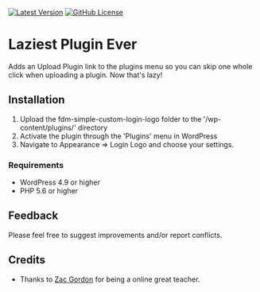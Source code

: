 [![Latest Version](https://img.shields.io/github/release/keygrip/fdm-laziest-plugin-ever.svg)](https://github.com/keygrip/fdm-laziest-plugin-ever/releases)
[![GitHub License](https://img.shields.io/badge/license-GPLv3-yellow.svg)](https://raw.githubusercontent.com/keygrip/fdm-laziest-plugin-ever/master/license.txt)

# Laziest Plugin Ever

Adds an Upload Plugin link to the plugins menu so you can skip one whole click when uploading a plugin.  Now that's lazy!

## Installation

1. Upload the fdm-simple-custom-login-logo folder to the '/wp-content/plugins/' directory
2. Activate the plugin through the 'Plugins' menu in WordPress
3. Navigate to Appearance => Login Logo and choose your settings.

### Requirements

* WordPress 4.9 or higher
* PHP 5.6 or higher

## Feedback

Please feel free to suggest improvements and/or report conflicts.

## Credits

- Thanks to [Zac Gordon](https://profiles.wordpress.org/zgordon) for being a online great teacher.
